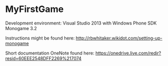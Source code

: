 # MyFirstGame
Development environment:
Visual Studio 2013 with Windows Phone SDK
Monogame 3.2

Instructions might be found here:
http://rbwhitaker.wikidot.com/setting-up-monogame

Short documentation OneNote found here:
https://onedrive.live.com/redir?resid=60EEE2548DFF2269%217074
